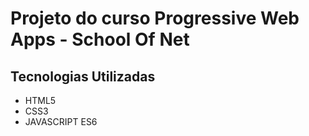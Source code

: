# Projeto do curso Progressive Web Apps - School Of Net

## Tecnologias Utilizadas
- HTML5
- CSS3
- JAVASCRIPT ES6
